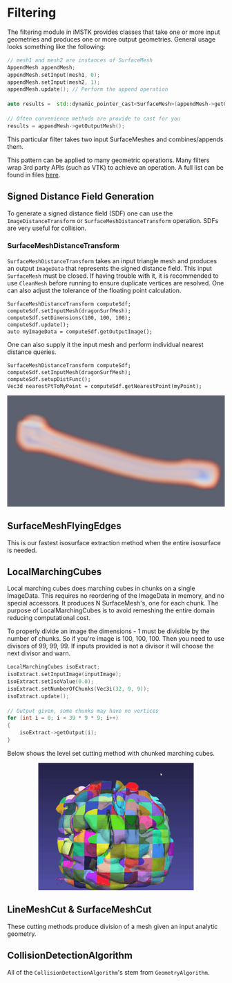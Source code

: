 # Filtering

The filtering module in iMSTK provides classes that take one or more input geometries and produces one or more output geometries. General usage looks something like the following:

```cpp
// mesh1 and mesh2 are instances of SurfaceMesh
AppendMesh appendMesh;
appendMesh.setInput(mesh1, 0);
appendMesh.setInput(mesh2, 1);
appendMesh.update(); // Perform the append operation

auto results =	std::dynamic_pointer_cast<SurfaceMesh>(appendMesh->getOutput());

// Often convenience methods are provide to cast for you
results = appendMesh->getOutputMesh();
```

This particular filter takes two input SurfaceMeshes and combines/appends them.

This pattern can be applied to many geometric operations. Many filters wrap 3rd party APIs (such as VTK) to achieve an operation. A full list can be found in files [here](https://gitlab.kitware.com/iMSTK/iMSTK/-/tree/master/Source/Filtering).

## Signed Distance Field Generation

To generate a signed distance field (SDF) one can use the `ImageDistanceTransform` or `SurfaceMeshDistanceTransform` operation. SDFs are very useful for collision.

### SurfaceMeshDistanceTransform

`SurfaceMeshDistanceTransform` takes an input triangle mesh and produces an output `ImageData` that represents the signed distance field. This input `SurfaceMesh` must be closed. If having trouble with it, it is recommended to use `CleanMesh` before running to ensure duplicate vertices are resolved. One can also adjust the tolerance of the floating point calculation.

```
SurfaceMeshDistanceTransform computeSdf;
computeSdf.setInputMesh(dragonSurfMesh);
computeSdf.setDimensions(100, 100, 100);
computeSdf.update();
auto myImageData = computeSdf.getOutputImage();
```

One can also supply it the input mesh and perform individual nearest distance queries.

```
SurfaceMeshDistanceTransform computeSdf;
computeSdf.setInputMesh(dragonSurfMesh);
computeSdf.setupDistFunc();
Vec3d nearestPtToMyPoint = computeSdf.getNearestPoint(myPoint);
```

<p align="center">
  <img src="../media/FemurSDF.png" alt="femur signed distance field"/>
</p>

## SurfaceMeshFlyingEdges

This is our fastest isosurface extraction method when the entire isosurface is needed.

## LocalMarchingCubes

Local marching cubes does marching cubes in chunks on a single ImageData. This requires no reordering of the ImageData in memory, and no special accessors. It produces N SurfaceMesh's, one for each chunk. The purpose of LocalMarchingCubes is to avoid remeshing the entire domain reducing computational cost.

To properly divide an image the dimensions - 1 must be divisible by the number of chunks. So if you're image is 100, 100, 100. Then you need to use divisors of 99, 99, 99. If inputs provided is not a divisor it will choose the next divisor and warn.

```cpp
LocalMarchingCubes isoExtract;
isoExtract.setInputImage(inputImage);
isoExtract.setIsoValue(0.0);
isoExtract.setNumberOfChunks(Vec3i(32, 9, 9));
isoExtract.update();

// Output given, some chunks may have no vertices
for (int i = 0; i < 39 * 9 * 9; i++)
{
	isoExtract->getOutput(i);
}
```

Below shows the level set cutting method with chunked marching cubes.

<p align="center">
  <img src="../media/localmc.gif" alt="local marching cubes"/>
</p>

## LineMeshCut & SurfaceMeshCut

These cutting methods produce division of a mesh given an input analytic geometry.

## CollisionDetectionAlgorithm

All of the `CollisionDetectionAlgorithm`'s stem from `GeometryAlgorithm`.
